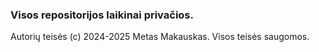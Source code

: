 ### Visos repositorijos laikinai privačios. 
Autorių teisės (c) 2024-2025 Metas Makauskas. Visos teisės saugomos.
